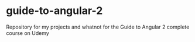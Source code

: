 # guide-to-angular-2
Repository for my projects and whatnot for the Guide to Angular 2 complete course on Udemy
